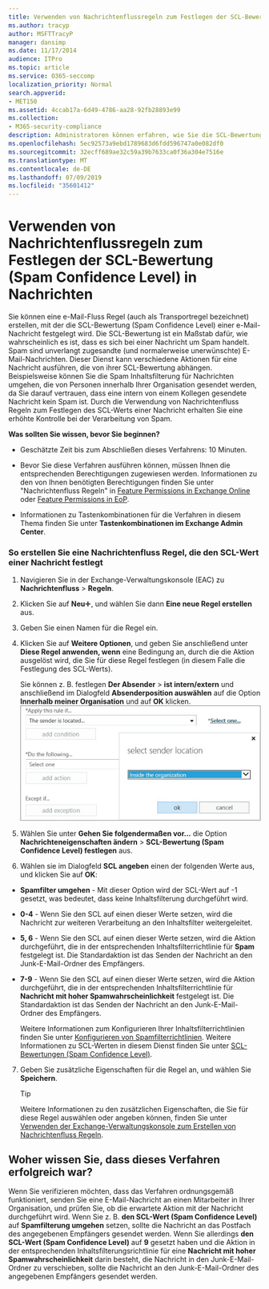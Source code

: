 ```yaml
---
title: Verwenden von Nachrichtenflussregeln zum Festlegen der SCL-Bewertung (Spam Confidence Level) in Nachrichten
ms.author: tracyp
author: MSFTTracyP
manager: dansimp
ms.date: 11/17/2014
audience: ITPro
ms.topic: article
ms.service: O365-seccomp
localization_priority: Normal
search.appverid:
- MET150
ms.assetid: 4ccab17a-6d49-4786-aa28-92fb28893e99
ms.collection:
- M365-security-compliance
description: Administratoren können erfahren, wie Sie die SCL-Bewertung von Nachrichten in Exchange Online Schutz festlegen.
ms.openlocfilehash: 5ec92573a9ebd1789683d6fdd596747a0e082df0
ms.sourcegitcommit: 32ecff689ae32c59a39b7633ca0f36a304e7516e
ms.translationtype: MT
ms.contentlocale: de-DE
ms.lasthandoff: 07/09/2019
ms.locfileid: "35601412"
---
```

# <a name="use-mail-flow-rules-to-set-the-spam-confidence-level-scl-in-messages"></a>Verwenden von Nachrichtenflussregeln zum Festlegen der SCL-Bewertung (Spam Confidence Level) in Nachrichten

Sie können eine e-Mail-Fluss Regel (auch als Transportregel bezeichnet) erstellen, mit der die SCL-Bewertung (Spam Confidence Level) einer e-Mail-Nachricht festgelegt wird. Die SCL-Bewertung ist ein Maßstab dafür, wie wahrscheinlich es ist, dass es sich bei einer Nachricht um Spam handelt. Spam sind unverlangt zugesandte (und normalerweise unerwünschte) E-Mail-Nachrichten. Dieser Dienst kann verschiedene Aktionen für eine Nachricht ausführen, die von ihrer SCL-Bewertung abhängen. Beispielsweise können Sie die Spam Inhaltsfilterung für Nachrichten umgehen, die von Personen innerhalb Ihrer Organisation gesendet werden, da Sie darauf vertrauen, dass eine intern von einem Kollegen gesendete Nachricht kein Spam ist. Durch die Verwendung von Nachrichtenfluss Regeln zum Festlegen des SCL-Werts einer Nachricht erhalten Sie eine erhöhte Kontrolle bei der Verarbeitung von Spam. 
  
 **Was sollten Sie wissen, bevor Sie beginnen?**
  
- Geschätzte Zeit bis zum Abschließen dieses Verfahrens: 10 Minuten.
    
- Bevor Sie diese Verfahren ausführen können, müssen Ihnen die entsprechenden Berechtigungen zugewiesen werden. Informationen zu den von Ihnen benötigten Berechtigungen finden Sie unter "Nachrichtenfluss Regeln" in [Feature Permissions in Exchange Online](http://technet.microsoft.com/library/15073ce1-0917-403b-8839-02a2ebc96e16.aspx) oder [Feature Permissions in EoP](eop/feature-permissions-in-eop.md). 
    
- Informationen zu Tastenkombinationen für die Verfahren in diesem Thema finden Sie unter **Tastenkombinationen im Exchange Admin Center**.
    
### <a name="to-create-a-mail-flow-rule-that-sets-the-scl-of-a-message"></a>So erstellen Sie eine Nachrichtenfluss Regel, die den SCL-Wert einer Nachricht festlegt

1. Navigieren Sie in der Exchange-Verwaltungskonsole (EAC) zu **Nachrichtenfluss** \> **Regeln**.
    
2. Klicken Sie auf **Neu**![Hinzufügen (Symbol)](media/ITPro-EAC-AddIcon.gif), und wählen Sie dann **Eine neue Regel erstellen** aus.
    
3. Geben Sie einen Namen für die Regel ein.
    
4. Klicken Sie auf **Weitere Optionen**, und geben Sie anschließend unter **Diese Regel anwenden, wenn** eine Bedingung an, durch die die Aktion ausgelöst wird, die Sie für diese Regel festlegen (in diesem Falle die Festlegung des SCL-Werts).
    
    Sie können z. B. festlegen **Der Absender** \> **ist intern/extern** und anschließend im Dialogfeld **Absenderposition auswählen** auf die Option **Innerhalb meiner Organisation** und auf **OK** klicken.<br/>
    ![Absenderstandort auswählen](media/EOP-ETR-SetSCL-1.jpg)
  
5. Wählen Sie unter **Gehen Sie folgendermaßen vor...** die Option **Nachrichteneigenschaften ändern** \> **SCL-Bewertung (Spam Confidence Level) festlegen** aus.
  
6. Wählen sie im Dialogfeld **SCL angeben** einen der folgenden Werte aus, und klicken Sie auf **OK**:
    
  - **Spamfilter umgehen** - Mit dieser Option wird der SCL-Wert auf -1 gesetzt, was bedeutet, dass keine Inhaltsfilterung durchgeführt wird. 
    
  - **0-4** - Wenn Sie den SCL auf einen dieser Werte setzen, wird die Nachricht zur weiteren Verarbeitung an den Inhaltsfilter weitergeleitet. 
    
  - **5, 6** - Wenn Sie den SCL auf einen dieser Werte setzen, wird die Aktion durchgeführt, die in der entsprechenden Inhaltsfilterrichtlinie für **Spam** festgelegt ist. Die Standardaktion ist das Senden der Nachricht an den Junk-E-Mail-Ordner des Empfängers. 
    
  - **7-9** - Wenn Sie den SCL auf einen dieser Werte setzen, wird die Aktion durchgeführt, die in der entsprechenden Inhaltsfilterrichtlinie für **Nachricht mit hoher Spamwahrscheinlichkeit** festgelegt ist. Die Standardaktion ist das Senden der Nachricht an den Junk-E-Mail-Ordner des Empfängers. 
    
    Weitere Informationen zum Konfigurieren Ihrer Inhaltsfilterrichtlinien finden Sie unter [Konfigurieren von Spamfilterrichtlinien](configure-your-spam-filter-policies.md). Weitere Informationen zu SCL-Werten in diesem Dienst finden Sie unter [SCL-Bewertungen (Spam Confidence Level)](spam-confidence-levels.md).
    
7. Geben Sie zusätzliche Eigenschaften für die Regel an, und wählen Sie **Speichern**.
    
    > [!TIP]
    > Weitere Informationen zu den zusätzlichen Eigenschaften, die Sie für diese Regel auswählen oder angeben können, finden Sie unter [Verwenden der Exchange-Verwaltungskonsole zum Erstellen von Nachrichtenfluss Regeln](https://docs.microsoft.com/Exchange/policy-and-compliance/mail-flow-rules/mail-flow-rule-procedures#use-the-eac-to-create-mail-flow-rules). 
  
## <a name="how-do-you-know-this-worked"></a>Woher wissen Sie, dass dieses Verfahren erfolgreich war?

Wenn Sie verifizieren möchten, dass das Verfahren ordnungsgemäß funktioniert, senden Sie eine E-Mail-Nachricht an einen Mitarbeiter in Ihrer Organisation, und prüfen Sie, ob die erwartete Aktion mit der Nachricht durchgeführt wird. Wenn Sie z. B. **den SCL-Wert (Spam Confidence Level)** auf **Spamfilterung umgehen** setzen, sollte die Nachricht an das Postfach des angegebenen Empfängers gesendet werden. Wenn Sie allerdings **den SCL-Wert (Spam Confidence Level)** auf **9** gesetzt haben und die Aktion in der entsprechenden Inhaltsfilterungsrichtlinie für eine **Nachricht mit hoher Spamwahrscheinlichkeit** darin besteht, die Nachricht in den Junk-E-Mail-Ordner zu verschieben, sollte die Nachricht an den Junk-E-Mail-Ordner des angegebenen Empfängers gesendet werden. 
  

